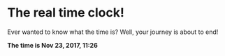 # The real time clock!

Ever wanted to know what the time is? Well, your journey is about to end!

**The time is Nov 23, 2017, 11:26**